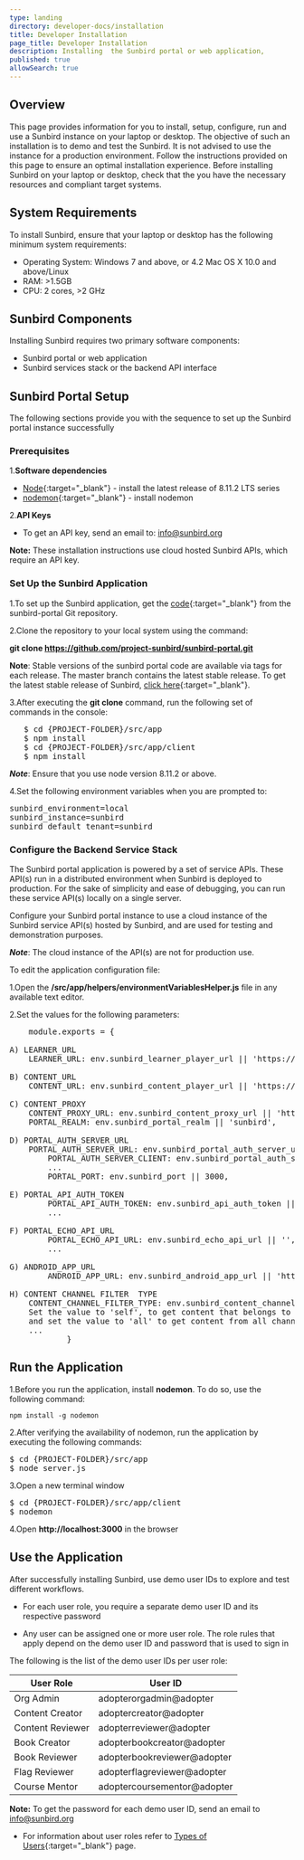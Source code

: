 ```yaml
---
type: landing
directory: developer-docs/installation
title: Developer Installation
page_title: Developer Installation
description: Installing  the Sunbird portal or web application, 
published: true
allowSearch: true
---
```


## Overview

This page provides information for you to install, setup, configure, run and use a Sunbird instance on your laptop or desktop. The objective of such an installation is to demo and test the Sunbird. It is not advised to use the instance for a production environment. Follow the instructions provided on this page to ensure an optimal installation experience. Before installing Sunbird on your laptop or desktop, check that the you have the necessary resources and compliant target systems. 

## System Requirements

To install Sunbird, ensure that your laptop or desktop has the following minimum system requirements:

- Operating System: Windows 7 and above, or 4.2 Mac OS X 10.0 and above/Linux  
- RAM: >1.5GB
- CPU: 2 cores, >2 GHz

## Sunbird Components
Installing Sunbird requires two primary software components:

- Sunbird portal or web application
- Sunbird services stack or the backend API interface

## Sunbird Portal Setup

The following sections provide you with the sequence to set up the Sunbird portal instance successfully 

### Prerequisites

1.**Software dependencies**
	
   * [Node](https://nodejs.org/en/download/){:target="_blank"} - install the latest release of 8.11.2 LTS series
   * [nodemon](https://www.npmjs.com/package/nodemon){:target="_blank"} - install nodemon

2.**API Keys**

   * To get an API key, send an email to: info@sunbird.org

**Note:** These installation instructions use cloud hosted Sunbird APIs, which require an API key.

### Set Up the Sunbird Application 

1.To set up the Sunbird application, get the [code](https://github.com/project-sunbird/sunbird-portal.git){:target="_blank"} from the sunbird-portal Git repository. 

2.Clone the repository to your local system using the command:
    
   **git clone https://github.com/project-sunbird/sunbird-portal.git**

**Note**: Stable versions of the sunbird portal code are available via tags for each release. The master branch contains the latest stable release. To get the latest stable release of Sunbird, [click here](https://github.com/project-sunbird/sunbird-portal/){:target="_blank"}.

3.After executing the **git clone** command, run the following set of commands in the console:

<pre>
   $ cd {PROJECT-FOLDER}/src/app
   $ npm install
   $ cd {PROJECT-FOLDER}/src/app/client
   $ npm install
</pre>

***Note***: Ensure that you use node version 8.11.2 or above. 

4.Set the following environment variables when you are prompted to:

<pre>
sunbird_environment=local 
sunbird_instance=sunbird
sunbird_default_tenant=sunbird
</pre>

### Configure the Backend Service Stack

The Sunbird portal application is powered by a set of service APIs. These API(s) run in a distributed environment when Sunbird is  deployed to production. For the sake of simplicity and ease of debugging, you can run these service API(s) locally on a single server.

Configure your Sunbird portal instance to use a cloud instance of the Sunbird service API(s) hosted by Sunbird, and are used for testing and demonstration purposes. 

***Note***: The cloud instance of the API(s) are not for production use.

To edit the application configuration file:

1.Open the **<PROJECT-FOLDER>/src/app/helpers/environmentVariablesHelper.js**  file in any available text editor. 

2.Set the values for the following parameters:
<pre>
    module.exports = {
        
A) LEARNER_URL   
	LEARNER_URL: env.sunbird_learner_player_url || 'https://staging.open-sunbird.org/api/',                    
      
B) CONTENT_URL
	CONTENT_URL: env.sunbird_content_player_url || 'https://staging.open-sunbird.org/api/',                   
        
C) CONTENT_PROXY  
	CONTENT_PROXY_URL: env.sunbird_content_proxy_url || 'https://staging.open-sunbird.org',                    
	PORTAL_REALM: env.sunbird_portal_realm || 'sunbird',
        
D) PORTAL_AUTH_SERVER_URL
	PORTAL_AUTH_SERVER_URL: env.sunbird_portal_auth_server_url || 'https://staging.open-sunbird.org/auth',     
        PORTAL_AUTH_SERVER_CLIENT: env.sunbird_portal_auth_server_client || "portal",
        ...
        PORTAL_PORT: env.sunbird_port || 3000,
        	
E) PORTAL_API_AUTH_TOKEN     
        PORTAL_API_AUTH_TOKEN: env.sunbird_api_auth_token || 'E-mail to: info@sunbird.org' to get Auth-Token 
        ...
        
F) PORTAL_ECHO_API_URL
        PORTAL_ECHO_API_URL: env.sunbird_echo_api_url || '',                                                       
        ...
	
G) ANDROID_APP_URL
        ANDROID_APP_URL: env.sunbird_android_app_url || 'http://www.sunbird.org'   

H) CONTENT CHANNEL FILTER  TYPE
	CONTENT_CHANNEL_FILTER_TYPE: env.sunbird_content_channel_filter_type || 'all',
	Set the value to 'self', to get content that belongs to the current user's channel, 
	and set the value to 'all' to get content from all channels
	...
    		}
</pre>   

## Run the Application

1.Before you run the application, install **nodemon**. To do so, use the following command:

`npm install -g nodemon`

2.After verifying the availability of nodemon, run the application by executing the following commands:

<pre>
$ cd {PROJECT-FOLDER}/src/app
$ node server.js
</pre>
    
3.Open a new terminal window
<pre>
$ cd {PROJECT-FOLDER}/src/app/client
$ nodemon
</pre>

4.Open **http://localhost:3000** in the browser
 
## Use the Application  

After successfully installing Sunbird, use demo user IDs to explore and test different workflows.

* For each user role, you require a separate demo user ID and its respective password

* Any user can be assigned one or more user role. The role rules that apply depend on the demo user ID and password that is used to sign in 
 
The following is the list of the demo user IDs per user role:

 User Role |	User ID
 ---------|----------
Org Admin| adopterorgadmin@adopter
Content Creator| adoptercreator@adopter 
Content Reviewer| adopterreviewer@adopter
Book Creator| adopterbookcreator@adopter 
Book Reviewer| adopterbookreviewer@adopter
Flag Reviewer| adopterflagreviewer@adopter
Course Mentor| adoptercoursementor@adopter

**Note:** To get the password for each demo user ID, send an email to info@sunbird.org

- For information about user roles refer to [Types of Users](pages/features-documentation/userrole){:target="_blank"} page.
